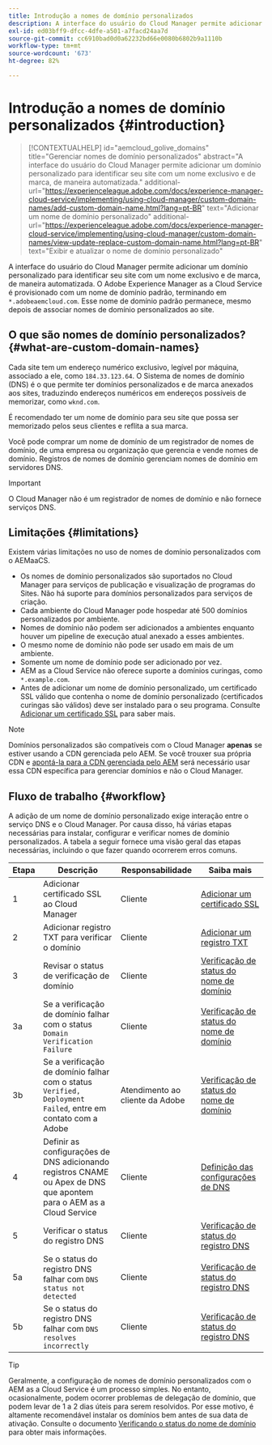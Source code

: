 ```yaml
---
title: Introdução a nomes de domínio personalizados
description: A interface do usuário do Cloud Manager permite adicionar um domínio personalizado para identificar seu site com um nome exclusivo e de marca, de maneira automatizada.
exl-id: ed03bff9-dfcc-4dfe-a501-a7facd24aa7d
source-git-commit: cc6910bad0d0a62232bd66e0080b6802b9a1110b
workflow-type: tm+mt
source-wordcount: '673'
ht-degree: 82%

---
```



# Introdução a nomes de domínio personalizados {#introduction}

>[!CONTEXTUALHELP]
>id="aemcloud_golive_domains"
>title="Gerenciar nomes de domínio personalizados"
>abstract="A interface do usuário do Cloud Manager permite adicionar um domínio personalizado para identificar seu site com um nome exclusivo e de marca, de maneira automatizada."
>additional-url="https://experienceleague.adobe.com/docs/experience-manager-cloud-service/implementing/using-cloud-manager/custom-domain-names/add-custom-domain-name.html?lang=pt-BR" text="Adicionar um nome de domínio personalizado"
>additional-url="https://experienceleague.adobe.com/docs/experience-manager-cloud-service/implementing/using-cloud-manager/custom-domain-names/view-update-replace-custom-domain-name.html?lang=pt-BR" text="Exibir e atualizar o nome de domínio personalizado"

A interface do usuário do Cloud Manager permite adicionar um domínio personalizado para identificar seu site com um nome exclusivo e de marca, de maneira automatizada. O Adobe Experience Manager as a Cloud Service é provisionado com um nome de domínio padrão, terminando em `*.adobeaemcloud.com`. Esse nome de domínio padrão permanece, mesmo depois de associar nomes de domínio personalizados ao site.

## O que são nomes de domínio personalizados? {#what-are-custom-domain-names}

Cada site tem um endereço numérico exclusivo, legível por máquina, associado a ele, como `184.33.123.64`. O Sistema de nomes de domínio (DNS) é o que permite ter domínios personalizados e de marca anexados aos sites, traduzindo endereços numéricos em endereços possíveis de memorizar, como `wknd.com`.

É recomendado ter um nome de domínio para seu site que possa ser memorizado pelos seus clientes e reflita a sua marca.

Você pode comprar um nome de domínio de um registrador de nomes de domínio, de uma empresa ou organização que gerencia e vende nomes de domínio. Registros de nomes de domínio gerenciam nomes de domínio em servidores DNS.

>[!IMPORTANT]
>
>O Cloud Manager não é um registrador de nomes de domínio e não fornece serviços DNS.

## Limitações {#limitations}

Existem várias limitações no uso de nomes de domínio personalizados com o AEMaaCS.

* Os nomes de domínio personalizados são suportados no Cloud Manager para serviços de publicação e visualização de programas do Sites. Não há suporte para domínios personalizados para serviços de criação.
* Cada ambiente do Cloud Manager pode hospedar até 500 domínios personalizados por ambiente.
* Nomes de domínio não podem ser adicionados a ambientes enquanto houver um pipeline de execução atual anexado a esses ambientes.
* O mesmo nome de domínio não pode ser usado em mais de um ambiente.
* Somente um nome de domínio pode ser adicionado por vez.
* AEM as a Cloud Service não oferece suporte a domínios curingas, como `*.example.com`.
* Antes de adicionar um nome de domínio personalizado, um certificado SSL válido que contenha o nome de domínio personalizado (certificados curingas são válidos) deve ser instalado para o seu programa. Consulte [Adicionar um certificado SSL](/help/implementing/cloud-manager/managing-ssl-certifications/add-ssl-certificate.md) para saber mais.

>[!NOTE]
>
>Domínios personalizados são compatíveis com o Cloud Manager **apenas** se estiver usando a CDN gerenciada pelo AEM. Se você trouxer sua própria CDN e [apontá-la para a CDN gerenciada pelo AEM](/help/implementing/dispatcher/cdn.md) será necessário usar essa CDN específica para gerenciar domínios e não o Cloud Manager.

## Fluxo de trabalho {#workflow}

A adição de um nome de domínio personalizado exige interação entre o serviço DNS e o Cloud Manager. Por causa disso, há várias etapas necessárias para instalar, configurar e verificar nomes de domínio personalizados. A tabela a seguir fornece uma visão geral das etapas necessárias, incluindo o que fazer quando ocorrerem erros comuns.

| Etapa | Descrição | Responsabilidade | Saiba mais |
|--- |--- |--- |---|
| 1 | Adicionar certificado SSL ao Cloud Manager | Cliente | [Adicionar um certificado SSL](/help/implementing/cloud-manager/managing-ssl-certifications/add-ssl-certificate.md) |
| 2 | Adicionar registro TXT para verificar o domínio | Cliente | [Adicionar um registro TXT](/help/implementing/cloud-manager/custom-domain-names/add-text-record.md) |
| 3 | Revisar o status de verificação de domínio | Cliente | [Verificação de status do nome de domínio](/help/implementing/cloud-manager/custom-domain-names/check-domain-name-status.md) |
| 3a | Se a verificação de domínio falhar com o status `Domain Verification Failure` | Cliente | [Verificação de status do nome de domínio](/help/implementing/cloud-manager/custom-domain-names/check-domain-name-status.md) |
| 3b | Se a verificação de domínio falhar com o status `Verified, Deployment Failed`, entre em contato com a Adobe | Atendimento ao cliente da Adobe | [Verificação de status do nome de domínio](/help/implementing/cloud-manager/custom-domain-names/check-domain-name-status.md) |
| 4 | Definir as configurações de DNS adicionando registros CNAME ou Apex de DNS que apontem para o AEM as a Cloud Service | Cliente | [Definição das configurações de DNS](/help/implementing/cloud-manager/custom-domain-names/configure-dns-settings.md) |
| 5 | Verificar o status do registro DNS | Cliente | [Verificação de status do registro DNS](/help/implementing/cloud-manager/custom-domain-names/check-dns-record-status.md) |
| 5a | Se o status do registro DNS falhar com `DNS status not detected` | Cliente | [Verificação de status do registro DNS](/help/implementing/cloud-manager/custom-domain-names/check-dns-record-status.md) |
| 5b | Se o status do registro DNS falhar com `DNS resolves incorrectly` | Cliente | [Verificação de status do registro DNS](/help/implementing/cloud-manager/custom-domain-names/check-dns-record-status.md) |

>[!TIP]
>
>Geralmente, a configuração de nomes de domínio personalizados com o AEM as a Cloud Service é um processo simples. No entanto, ocasionalmente, podem ocorrer problemas de delegação de domínio, que podem levar de 1 a 2 dias úteis para serem resolvidos. Por esse motivo, é altamente recomendável instalar os domínios bem antes de sua data de ativação. Consulte o documento [Verificando o status do nome de domínio](/help/implementing/cloud-manager/custom-domain-names/check-domain-name-status.md) para obter mais informações.
